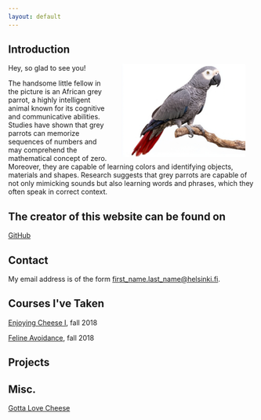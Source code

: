 ```yaml
---
layout: default
---
```


## Introduction

<img src="assets/images/parrot.jpeg" alt="Photo" hspace="20" width="50%" align="right"/> Hey, so glad to see you!

The handsome little fellow in the picture is an African grey parrot, a highly intelligent animal known for its cognitive and communicative abilities. Studies have shown that grey parrots can memorize sequences of numbers and may comprehend the mathematical concept of zero. Moreover, they are capable of learning colors and identifying objects, materials and shapes. Research suggests that grey parrots are capable of not only mimicking sounds but also learning words and phrases, which they often speak in correct
context.

## The creator of this website can be found on

[GitHub](https://github.com/kristina-pr)

## Contact

My email address is of the form first_name.last_name@helsinki.fi. 

## Courses I've Taken

[Enjoying Cheese I](https://courses.helsinki.fi/enjoying-cheese-I), fall 2018

[Feline Avoidance](https://courses.helsinki.fi/feline-avoidance), fall 2018

## Projects

## Misc. 

[Gotta Love Cheese](https://en.wikipedia.org/wiki/Cheese) 

